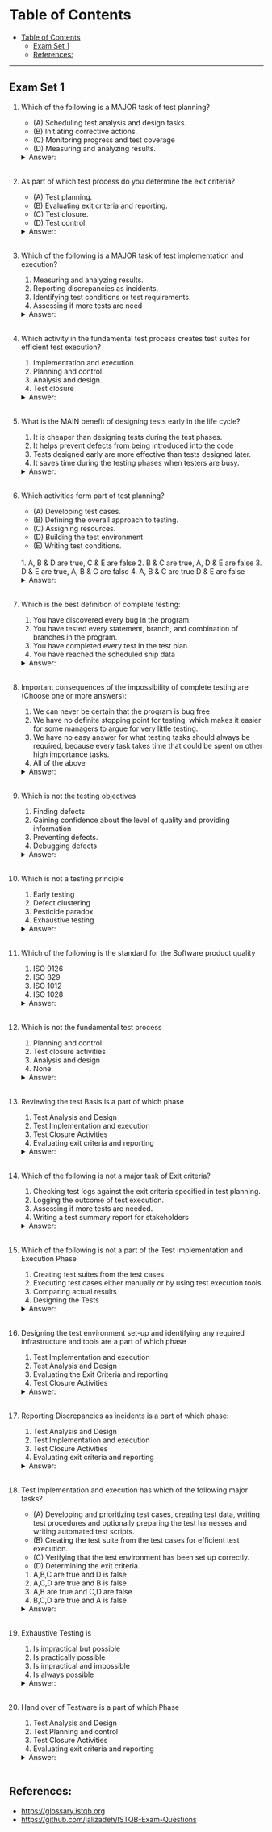 # Table of Contents
- [Table of Contents](#table-of-contents)
  - [Exam Set 1](#exam-set-1)
  - [References:](#references)

---
## Exam Set 1
1) Which of the following is a MAJOR task of test planning?
    - (A) Scheduling test analysis and design tasks.
    - (B) Initiating corrective actions.
    - (C) Monitoring progress and test coverage
    - (D) Measuring and analyzing results.
    <details><summary>Answer:</summary>A</details></br>

2) As part of which test process do you determine the exit criteria?
    - (A) Test planning.
    - (B) Evaluating exit criteria and reporting.
    - (C) Test closure.
    - (D) Test control.
    <details><summary>Answer:</summary>A</details></br>

3) Which of the following is a MAJOR task of test implementation and execution?
    1. Measuring and analyzing results.
    2. Reporting discrepancies as incidents.
    3. Identifying test conditions or test requirements.
    4. Assessing if more tests are need
    <details><summary>Answer:</summary>2</details></br>

4) Which activity in the fundamental test process creates test suites for efficient test execution?
    1. Implementation and execution.
    2. Planning and control.
    3. Analysis and design.
    4. Test closure
    <details><summary>Answer:</summary>1</details></br>

5) What is the MAIN benefit of designing tests early in the life cycle?
    1. It is cheaper than designing tests during the test phases.
    2. It helps prevent defects from being introduced into the code
    3. Tests designed early are more effective than tests designed later.
    4. It saves time during the testing phases when testers are busy.
    <details><summary>Answer:</summary>2</details></br>

6) Which activities form part of test planning?
    - (A) Developing test cases.
    - (B) Defining the overall approach to testing.
    - (C) Assigning resources.
    - (D) Building the test environment
    - (E) Writing test conditions.
    <br />
    1. A, B & D are true, C & E are false
    2. B & C are true, A, D & E are false
    3. D & E are true, A, B & C are false
    4. A, B & C are true D & E are false
    <details><summary>Answer:</summary>2</details></br>

7) Which is the best definition of complete testing:
    1. You have discovered every bug in the program.
    2. You have tested every statement, branch, and combination of branches in the program.
    3. You have completed every test in the test plan.
    4. You have reached the scheduled ship data
    <details><summary>Answer:</summary>1</details></br>

8) Important consequences of the impossibility of complete testing are (Choose one or more answers):
    1. We can never be certain that the program is bug free
    2. We have no definite stopping point for testing, which makes it easier for some managers to argue for very little testing.
    3. We have no easy answer for what testing tasks should always be required, because every task takes time that could be spent on other high importance tasks.
    4. All of the above
    <details><summary>Answer:</summary>4</details></br>

9) Which is not the testing objectives
    1. Finding defects
    2. Gaining confidence about the level of quality and providing information
    3. Preventing defects.
    4. Debugging defects
    <details><summary>Answer:</summary>4</details></br>

10) Which is not a testing principle
    1. Early testing
    2. Defect clustering
    3. Pesticide paradox
    4. Exhaustive testing
    <details><summary>Answer:</summary>4</details></br>

11) Which of the following is the standard for the Software product quality
    1. ISO 9126
    2. ISO 829
    3. ISO 1012
    4. ISO 1028
    <details><summary>Answer:</summary>1</details></br>

12) Which is not the fundamental test process

    1. Planning and control
    2. Test closure activities
    3. Analysis and design
    4. None
    <details><summary>Answer:</summary>4</details></br>

13) Reviewing the test Basis is a part of which phase

    1. Test Analysis and Design
    2. Test Implementation and execution
    3. Test Closure Activities
    4. Evaluating exit criteria and reporting
    <details><summary>Answer:</summary>1</details></br>

14) Which of the following is not a major task of Exit criteria?
    1. Checking test logs against the exit criteria specified in test planning.
    2. Logging the outcome of test execution.
    3. Assessing if more tests are needed.
    4. Writing a test summary report for stakeholders
    <details><summary>Answer:</summary>2</details></br>

15) Which of the following is not a part of the Test Implementation and Execution Phase
    1. Creating test suites from the test cases
    2. Executing test cases either manually or by using test execution tools
    3. Comparing actual results
    4. Designing the Tests
    <details><summary>Answer:</summary>3</details></br>

16) Designing the test environment set-up and identifying any required infrastructure and tools are a part of which phase
    1. Test Implementation and execution
    2. Test Analysis and Design
    3. Evaluating the Exit Criteria and reporting
    4. Test Closure Activities
    <details><summary>Answer:</summary>2</details></br>

17) Reporting Discrepancies as incidents is a part of which phase:
    1. Test Analysis and Design
    2. Test Implementation and execution
    3. Test Closure Activities
    4. Evaluating exit criteria and reporting
    <details><summary>Answer:</summary>2</details></br>

18) Test Implementation and execution has which of the following major tasks?
    - (A) Developing and prioritizing test cases, creating test data, writing test procedures and optionally preparing the test harnesses and writing automated test scripts.
    - (B) Creating the test suite from the test cases for efficient test execution.
    - (C) Verifying that the test environment has been set up correctly.
    - (D) Determining the exit criteria.

    1. A,B,C are true and D is false
    2. A,C,D are true and B is false
    3. A,B are true and C,D are false
    4. B,C,D are true and A is false
    <details><summary>Answer:</summary>1</details></br>

19) Exhaustive Testing is
    1. Is impractical but possible
    2. Is practically possible
    3. Is impractical and impossible
    4. Is always possible
    <details><summary>Answer:</summary>3</details></br>

20) Hand over of Testware is a part of which Phase
    1. Test Analysis and Design
    2. Test Planning and control
    3. Test Closure Activities
    4. Evaluating exit criteria and reporting
    <details><summary>Answer:</summary>3</details></br>

## References:
- https://glossary.istqb.org
- https://github.com/jalizadeh/ISTQB-Exam-Questions
